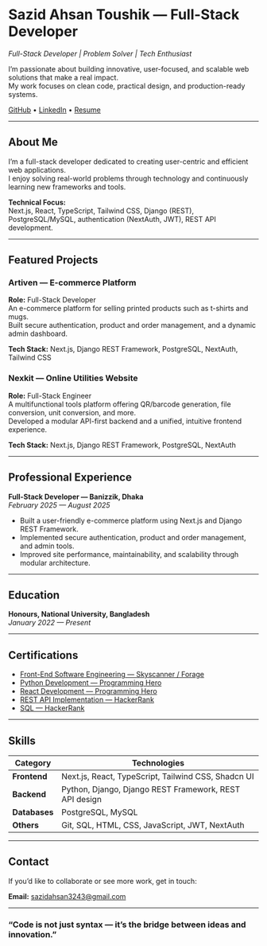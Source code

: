 # Sazid Ahsan Toushik — Full-Stack Developer

*Full-Stack Developer | Problem Solver | Tech Enthusiast*

I’m passionate about building innovative, user-focused, and scalable web solutions that make a real impact.  
My work focuses on clean code, practical design, and production-ready systems.

[GitHub](https://github.com/sazid324) • [LinkedIn](https://www.linkedin.com/in/sazid-ahsan-0919b425a) • [Resume](https://1drv.ms/b/c/4933e43be0c5d84b/ER8tXuNFunpPgs3fwK4TX00BnajJRtbxWuSOQlDwlu5UTA?e=QxlNdZ)

---

## About Me

I’m a full-stack developer dedicated to creating user-centric and efficient web applications.  
I enjoy solving real-world problems through technology and continuously learning new frameworks and tools.

**Technical Focus:**  
Next.js, React, TypeScript, Tailwind CSS, Django (REST), PostgreSQL/MySQL, authentication (NextAuth, JWT), REST API development.

---

## Featured Projects

### Artiven — E-commerce Platform

**Role:** Full-Stack Developer  
An e-commerce platform for selling printed products such as t-shirts and mugs.  
Built secure authentication, product and order management, and a dynamic admin dashboard.

**Tech Stack:** Next.js, Django REST Framework, PostgreSQL, NextAuth, Tailwind CSS

### Nexkit — Online Utilities Website

**Role:** Full-Stack Engineer  
A multifunctional tools platform offering QR/barcode generation, file conversion, unit conversion, and more.  
Developed a modular API-first backend and a unified, intuitive frontend experience.

**Tech Stack:** Next.js, Django REST Framework, PostgreSQL, NextAuth

---

## Professional Experience

**Full-Stack Developer — Banizzik, Dhaka**  
_February 2025 — August 2025_

- Built a user-friendly e-commerce platform using Next.js and Django REST Framework.
- Implemented secure authentication, product and order management, and admin tools.
- Improved site performance, maintainability, and scalability through modular architecture.

---

## Education

**Honours, National University, Bangladesh**  
_January 2022 — Present_

---

## Certifications

- [Front-End Software Engineering — Skyscanner / Forage](https://1drv.ms/b/c/4933e43be0c5d84b/EZLIC_G9GM1CtZqt_rM-hfQBJf4PYkqaEcq_I9iqbPKDeA?e=RQyefm)
- [Python Development — Programming Hero](https://1drv.ms/b/c/4933e43be0c5d84b/ERn7A8vawBhDrLiSg_OGdVUBAQu54ecr_DioxVaUpIJusA?e=a89W4T)
- [React Development — Programming Hero](https://1drv.ms/b/c/4933e43be0c5d84b/ETsJSTzVgt5Dvwnoy-XMcv4BYvvdc5zWtD0iTvss9DBQkA?e=rhbTyB)
- [REST API Implementation — HackerRank](https://1drv.ms/b/c/4933e43be0c5d84b/EXNvCGs_zNZMmmJcctwDwY8BKKm-Q3n8zl1RRpZfLkdwog?e=9o9NXb)
- [SQL — HackerRank](https://1drv.ms/b/c/4933e43be0c5d84b/EdDAt47CMelDjO4N9vrcjEIBfAIDt5GbBSYIDdwfXXJwUg?e=4OV1hN)

---

## Skills

| Category      | Technologies                                           |
| ------------- | ------------------------------------------------------ |
| **Frontend**  | Next.js, React, TypeScript, Tailwind CSS, Shadcn UI    |
| **Backend**   | Python, Django, Django REST Framework, REST API design |
| **Databases** | PostgreSQL, MySQL                                      |
| **Others**    | Git, SQL, HTML, CSS, JavaScript, JWT, NextAuth         |

---

## Contact

If you’d like to collaborate or see more work, get in touch:

**Email:** sazidahsan3243@gmail.com

---

### “Code is not just syntax — it’s the bridge between ideas and innovation.”
